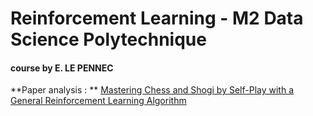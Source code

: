 # Reinforcement Learning - M2 Data Science Polytechnique 

#### course by E. LE PENNEC

**Paper analysis : ** [Mastering Chess and Shogi by Self-Play with a General Reinforcement Learning Algorithm](https://arxiv.org/abs//1712.01815)